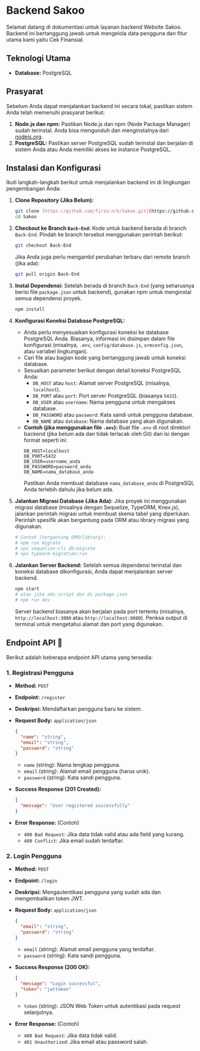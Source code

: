 # Backend Sakoo

Selamat datang di dokumentasi untuk layanan backend Website Sakoo. Backend ini bertanggung jawab untuk mengelola data pengguna dan fitur utama kami yaitu Cek Finansial.

## Teknologi Utama

* **Database:** PostgreSQL

## Prasyarat

Sebelum Anda dapat menjalankan backend ini secara lokal, pastikan sistem Anda telah memenuhi prasyarat berikut:

1.  **Node.js dan npm:** Pastikan Node.js dan npm (Node Package Manager) sudah terinstal. Anda bisa mengunduh dan menginstalnya dari [nodejs.org](https://nodejs.org/).
2.  **PostgreSQL:** Pastikan server PostgreSQL sudah terinstal dan berjalan di sistem Anda atau Anda memiliki akses ke instance PostgreSQL.

## Instalasi dan Konfigurasi

Ikuti langkah-langkah berikut untuk menjalankan backend ini di lingkungan pengembangan Anda:

1.  **Clone Repository (Jika Belum):**
    ```bash
    git clone [https://github.com/firza-nrk/Sakoo.git](https://github.com/firza-nrk/Sakoo.git)
    cd Sakoo
    ```

2.  **Checkout ke Branch `Back-End`:**
    Kode untuk backend berada di branch `Back-End`. Pindah ke branch tersebut menggunakan perintah berikut:
    ```bash
    git checkout Back-End
    ```
    Jika Anda juga perlu mengambil perubahan terbaru dari remote branch (jika ada):
    ```bash
    git pull origin Back-End
    ```

3.  **Instal Dependensi:**
    Setelah berada di branch `Back-End` (yang seharusnya berisi file `package.json` untuk backend), gunakan npm untuk menginstal semua dependensi proyek.
    ```bash
    npm install
    ```

4.  **Konfigurasi Koneksi Database PostgreSQL:**
    * Anda perlu menyesuaikan konfigurasi koneksi ke database PostgreSQL Anda. Biasanya, informasi ini disimpan dalam file konfigurasi (misalnya, `.env`, `config/database.js`, `ormconfig.json`, atau variabel lingkungan).
    * Cari file atau bagian kode yang bertanggung jawab untuk koneksi database.
    * Sesuaikan parameter berikut dengan detail koneksi PostgreSQL Anda:
        * `DB_HOST` atau `host`: Alamat server PostgreSQL (misalnya, `localhost`).
        * `DB_PORT` atau `port`: Port server PostgreSQL (biasanya `5432`).
        * `DB_USER` atau `username`: Nama pengguna untuk mengakses database.
        * `DB_PASSWORD` atau `password`: Kata sandi untuk pengguna database.
        * `DB_NAME` atau `database`: Nama database yang akan digunakan.
    * **Contoh (jika menggunakan file `.env`):**
        Buat file `.env` di root direktori backend (jika belum ada dan tidak terlacak oleh Git) dan isi dengan format seperti ini:
        ```
        DB_HOST=localhost
        DB_PORT=5432
        DB_USER=username_anda
        DB_PASSWORD=password_anda
        DB_NAME=nama_database_anda
        ```
        Pastikan Anda membuat database `nama_database_anda` di PostgreSQL Anda terlebih dahulu jika belum ada.

4.  **Jalankan Migrasi Database (Jika Ada):**
    Jika proyek ini menggunakan migrasi database (misalnya dengan Sequelize, TypeORM, Knex.js), jalankan perintah migrasi untuk membuat skema tabel yang diperlukan. Perintah spesifik akan bergantung pada ORM atau library migrasi yang digunakan.
    ```bash
    # Contoh (tergantung ORM/library):
    # npm run migrate
    # npx sequelize-cli db:migrate
    # npx typeorm migration:run
    ```

5.  **Jalankan Server Backend:**
    Setelah semua dependensi terinstal dan koneksi database dikonfigurasi, Anda dapat menjalankan server backend.
    ```bash
    npm start
    # atau jika ada script dev di package.json
    # npm run dev
    ```
    Server backend biasanya akan berjalan pada port tertentu (misalnya, `http://localhost:3000` atau `http://localhost:8080`). Periksa output di terminal untuk mengetahui alamat dan port yang digunakan.

## Endpoint API 🔑

Berikut adalah beberapa endpoint API utama yang tersedia:

### 1. Registrasi Pengguna

* **Method:** `POST`
* **Endpoint:** `/register`
* **Deskripsi:** Mendaftarkan pengguna baru ke sistem.
* **Request Body:** `application/json`
    ```json
    {
      "name": "string",
      "email": "string",
      "password": "string"
    }
    ```
    * `name` (string): Nama lengkap pengguna.
    * `email` (string): Alamat email pengguna (harus unik).
    * `password` (string): Kata sandi pengguna.

* **Success Response (201 Created):**
    ```json
    {
      "message": "User registered successfully"
    }
    ```
* **Error Response:** (Contoh)
    * `400 Bad Request`: Jika data tidak valid atau ada field yang kurang.
    * `409 Conflict`: Jika email sudah terdaftar.

### 2. Login Pengguna

* **Method:** `POST`
* **Endpoint:** `/login`
* **Deskripsi:** Mengautentikasi pengguna yang sudah ada dan mengembalikan token JWT.
* **Request Body:** `application/json`
    ```json
    {
      "email": "string",
      "password": "string"
    }
    ```
    * `email` (string): Alamat email pengguna yang terdaftar.
    * `password` (string): Kata sandi pengguna.

* **Success Response (200 OK):**
    ```json
    {
      "message": "Login successful",
      "token": "jwttoken"
    }
    ```
    * `token` (string): JSON Web Token untuk autentikasi pada request selanjutnya.

* **Error Response:** (Contoh)
    * `400 Bad Request`: Jika data tidak valid.
    * `401 Unauthorized`: Jika email atau password salah.
